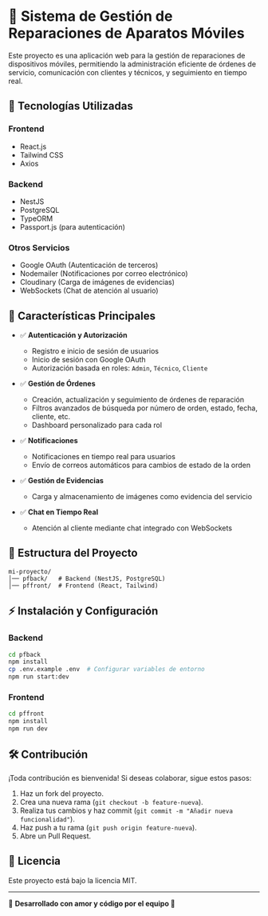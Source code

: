 # 📱 Sistema de Gestión de Reparaciones de Aparatos Móviles

Este proyecto es una aplicación web para la gestión de reparaciones de dispositivos móviles, permitiendo la administración eficiente de órdenes de servicio, comunicación con clientes y técnicos, y seguimiento en tiempo real.

## 🚀 Tecnologías Utilizadas

### **Frontend**
- React.js
- Tailwind CSS
- Axios

### **Backend**
- NestJS
- PostgreSQL
- TypeORM
- Passport.js (para autenticación)

### **Otros Servicios**
- Google OAuth (Autenticación de terceros)
- Nodemailer (Notificaciones por correo electrónico)
- Cloudinary (Carga de imágenes de evidencias)
- WebSockets (Chat de atención al usuario)

## 🔑 **Características Principales**

- ✅ **Autenticación y Autorización**
  - Registro e inicio de sesión de usuarios
  - Inicio de sesión con Google OAuth
  - Autorización basada en roles: `Admin`, `Técnico`, `Cliente`

- ✅ **Gestión de Órdenes**
  - Creación, actualización y seguimiento de órdenes de reparación
  - Filtros avanzados de búsqueda por número de orden, estado, fecha, cliente, etc.
  - Dashboard personalizado para cada rol

- ✅ **Notificaciones**
  - Notificaciones en tiempo real para usuarios
  - Envío de correos automáticos para cambios de estado de la orden

- ✅ **Gestión de Evidencias**
  - Carga y almacenamiento de imágenes como evidencia del servicio

- ✅ **Chat en Tiempo Real**
  - Atención al cliente mediante chat integrado con WebSockets

## 📂 **Estructura del Proyecto**

```
mi-proyecto/
│── pfback/   # Backend (NestJS, PostgreSQL)
│── pffront/  # Frontend (React, Tailwind)
```

## ⚡ **Instalación y Configuración**

### **Backend**

```bash
cd pfback
npm install
cp .env.example .env  # Configurar variables de entorno
npm run start:dev
```

### **Frontend**

```bash
cd pffront
npm install
npm run dev
```

## 🛠 **Contribución**
¡Toda contribución es bienvenida! Si deseas colaborar, sigue estos pasos:

1. Haz un fork del proyecto.
2. Crea una nueva rama (`git checkout -b feature-nueva`).
3. Realiza tus cambios y haz commit (`git commit -m "Añadir nueva funcionalidad"`).
4. Haz push a tu rama (`git push origin feature-nueva`).
5. Abre un Pull Request.

## 📄 **Licencia**
Este proyecto está bajo la licencia MIT.

---

🔧 **Desarrollado con amor y código por el equipo 🚀**
